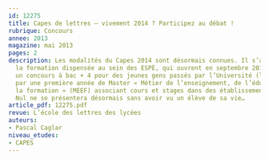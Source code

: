 ```yaml
---
id: 12275
title: Capes de lettres – vivement 2014 ? Participez au débat !
rubrique: Concours
annee: 2013
magazine: mai 2013
pages: 2
description: Les modalités du Capes 2014 sont désormais connues. Il s’articule sur
  la formation dispensée au sein des ESPÉ, qui ouvrent en septembre 2013, devenant
  un concours à bac + 4 pour des jeunes gens passés par l’Université (licence), puis
  par une première année de Master « Métier de l’enseignement, de l’éducation et de
  la formation » (MEEF) associant cours et stages dans des établissements scolaires.
  Nul ne se présentera désormais sans avoir vu un élève de sa vie…
article_pdf: 12275.pdf
revue: L’école des lettres des lycées
auteurs:
- Pascal Caglar
niveau_etudes:
- CAPES
---
```

